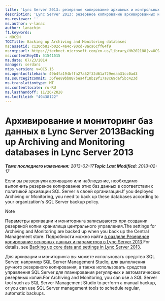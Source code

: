 ```yaml
---
title: 'Lync Server 2013: резервное копирование архивных и контрольных баз данных'
description: 'Lync Server 2013: резервное копирование архивированных и контрольных баз данных.'
ms.reviewer: ''
ms.author: v-lanac
author: lanachin
f1.keywords:
- NOCSH
TOCTitle: Backing up Archiving and Monitoring databases
ms:assetid: c120db81-b02c-4a4c-90cd-8aca6cff64f9
ms:mtpsurl: https://technet.microsoft.com/en-us/library/Hh202188(v=OCS.15)
ms:contentKeyID: 51541515
ms.date: 07/23/2014
manager: serdars
mtps_version: v=OCS.15
ms.openlocfilehash: 49b4fa194bffa27a52f32d61a729eeaa31cc0ad3
ms.sourcegitcommit: 36fee89bb887bea4f18b19f17a8c69daf5bc423d
ms.translationtype: MT
ms.contentlocale: ru-RU
ms.lasthandoff: 11/26/2020
ms.locfileid: "49438122"
---
```

# <a name="backing-up-archiving-and-monitoring-databases-in-lync-server-2013"></a><span data-ttu-id="6390a-103">Архивирование и мониторинг баз данных в Lync Server 2013</span><span class="sxs-lookup"><span data-stu-id="6390a-103">Backing up Archiving and Monitoring databases in Lync Server 2013</span></span>

<div data-xmlns="http://www.w3.org/1999/xhtml">

<div class="topic" data-xmlns="http://www.w3.org/1999/xhtml" data-msxsl="urn:schemas-microsoft-com:xslt" data-cs="https://msdn.microsoft.com/">

<div data-asp="https://msdn2.microsoft.com/asp">



</div>

<div id="mainSection">

<div id="mainBody"><span data-ttu-id="6390a-104">

<span> </span></span><span class="sxs-lookup"><span data-stu-id="6390a-104">

<span> </span></span></span>

<span data-ttu-id="6390a-105">_**Тема последнего изменения:** 2013-02-17_</span><span class="sxs-lookup"><span data-stu-id="6390a-105">_**Topic Last Modified:** 2013-02-17_</span></span>

<span data-ttu-id="6390a-106">Если вы развернули архивацию или наблюдение, необходимо выполнить резервное копирование этих баз данных в соответствии с политикой архивации SQL Server в своей организации.</span><span class="sxs-lookup"><span data-stu-id="6390a-106">If you deployed Archiving or Monitoring, you need to back up these databases according to your organization's SQL Server backup policy.</span></span>

<div>


> [!NOTE]  
> <span data-ttu-id="6390a-107">Параметры архивации и мониторинга записываются при создании резервной копии хранилища центрального управления.</span><span class="sxs-lookup"><span data-stu-id="6390a-107">The settings for Archiving and Monitoring are backed up when you back up the Central Management store.</span></span> <span data-ttu-id="6390a-108">Подробности можно найти <A href="lync-server-2013-backing-up-core-data-and-settings.md">в разделе Резервное копирование основных данных и параметров в Lync Server 2013</A>.</span><span class="sxs-lookup"><span data-stu-id="6390a-108">For details, see <A href="lync-server-2013-backing-up-core-data-and-settings.md">Backing up core data and settings in Lync Server 2013</A>.</span></span>



</div>

<span data-ttu-id="6390a-109">Для архивации и мониторинга вы можете использовать средство SQL Server, например SQL Server Management Studio, для выполнения ручного резервного копирования, а также использовать средства управления SQL Server для планирования регулярных и автоматических резервных копий.</span><span class="sxs-lookup"><span data-stu-id="6390a-109">For Archiving and Monitoring, you can use a SQL Server tool such as SQL Server Management Studio to perform a manual backup, or you can use SQL Server management tools to schedule regular, automatic backups.</span></span>

<span data-ttu-id="6390a-110"></div>

<span> </span>

</div>

</div>

</span><span class="sxs-lookup"><span data-stu-id="6390a-110"></div>

<span> </span>

</div>

</div>

</span></span></div>

